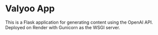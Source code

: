 # Valyoo App
This is a Flask application for generating content using the OpenAI API.
Deployed on Render with Gunicorn as the WSGI server.